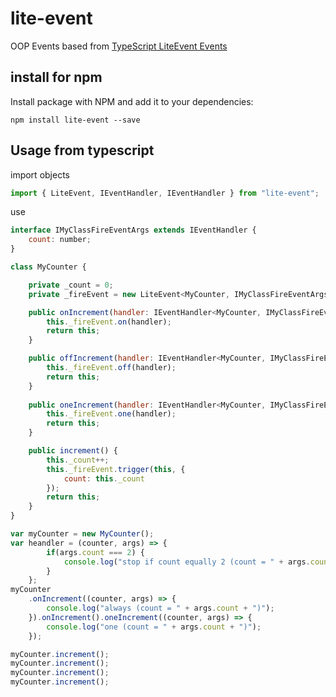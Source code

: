 # lite-event
OOP Events 
based from [TypeScript LiteEvent Events](https://gist.github.com/JasonKleban/50cee44960c225ac1993c922563aa540)

## install for npm

Install package with NPM and add it to your dependencies:

`npm install lite-event --save`

## Usage from typescript
import objects
```javascript
import { LiteEvent, IEventHandler, IEventHandler } from "lite-event";
```
use
```javascript
interface IMyClassFireEventArgs extends IEventHandler {
	count: number;
}

class MyCounter {

	private _count = 0;
	private _fireEvent = new LiteEvent<MyCounter, IMyClassFireEventArgs>();

	public onIncrement(handler: IEventHandler<MyCounter, IMyClassFireEventArgs>) {
		this._fireEvent.on(handler);
		return this;
	}

	public offIncrement(handler: IEventHandler<MyCounter, IMyClassFireEventArgs>) {
		this._fireEvent.off(handler);
		return this;
	}
	
	public oneIncrement(handler: IEventHandler<MyCounter, IMyClassFireEventArgs>) {
		this._fireEvent.one(handler);
		return this;
	}

	public increment() {
		this._count++;
		this._fireEvent.trigger(this, {
			count: this._count
		});
		return this;
	}
}

var myCounter = new MyCounter();
var heandler = (counter, args) => {
		if(args.count === 2) {
			console.log("stop if count equally 2 (count = " + args.count + ")");
		}
	};
myCounter
	.onIncrement((counter, args) => {
		console.log("always (count = " + args.count + ")");
	}).onIncrement().oneIncrement((counter, args) => {
		console.log("one (count = " + args.count + ")");
	});

myCounter.increment();
myCounter.increment();
myCounter.increment();
myCounter.increment();
```
